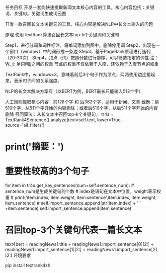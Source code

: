 
任务目标
开发一套能快速提取新闻文本核心内容的工具，核心内容包括：关键词、关键句。关键词生成词云图

开发一款召回长文本关键句的工具，核心内容是解决NLP中长文本输入的问题

原理
使用TextRank算法召回长文本top-k个关键词和关键句

Step1，进行分词和词性标注，将单词添加到图中，删除停用词
Step2，出现在一个窗口（window）中的词形成一条边
Step3，基于PageRank原理进行迭代（20-30次）
Step4，顶点（词）按照分数进行排序，可以筛选指定的词性
注：W_ij: 单词i和j之间的权重 节点的权重不仅依赖于入度，还依赖于入度节点的权重

TextRank中，windows=3，意味着前后3个句子作为顶点，两两使用边连接起来，表示句子间的关系强度。

NLP的长文本解决方案有（以BERT为例，BERT最长只能输入512个字）

人工规则提取核心内容：前128个字 和 后382个字，适用于新闻、文章
截断：前510个字，从511个字开始的内容删除；或者后510个字，从后511个字开始的内容删除
召回算法：从长文本中召回top-k个关键句。
tr4s = TextRank4Sentence().analyze(text=self.text, lower=True, source='all_filters')
# print('摘要：')
# 重要性较高的3个句子
for item in tr4s.get_key_sentences(num=self.sentence_num): # sentence_num是生成关键句的个数
    # index是语句在文本中位置，weight表示权重
    # print('item.index, item.weight, item.sentence',item.index, item.weight, item.sentence)
    # self.import_sentence.append(str(item.index) + ' ' +item.sentence)
    self.import_sentence.append(item.sentence)

# 召回top-3个关键句代表一篇长文本
text4bert = readingNews1.title + readingNews1.import_sentence[0][2:] + readingNews1.import_sentence[1][2:] + readingNews1.import_sentence[2][2:]
环境要求

pip install textrank4zh

